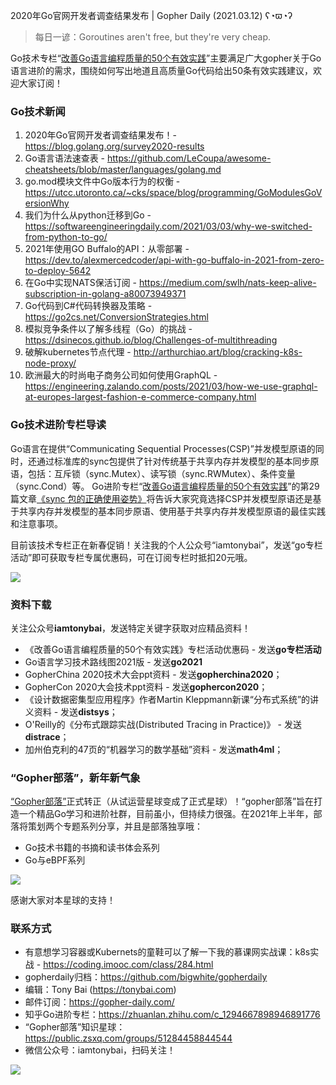 2020年Go官网开发者调查结果发布 | Gopher Daily (2021.03.12) ʕ◔ϖ◔ʔ

>每日一谚：Goroutines aren't free, but they're very cheap.

Go技术专栏“[改善Go语⾔编程质量的50个有效实践](https://www.imooc.com/read/87)”主要满足广大gopher关于Go语言进阶的需求，围绕如何写出地道且高质量Go代码给出50条有效实践建议，欢迎大家订阅！

### Go技术新闻

1. 2020年Go官网开发者调查结果发布！- https://blog.golang.org/survey2020-results
2. Go语言语法速查表 - https://github.com/LeCoupa/awesome-cheatsheets/blob/master/languages/golang.md
3. go.mod模块文件中Go版本行为的权衡 - https://utcc.utoronto.ca/~cks/space/blog/programming/GoModulesGoVersionWhy
4. 我们为什么从python迁移到Go - https://softwareengineeringdaily.com/2021/03/03/why-we-switched-from-python-to-go/
5. 2021年使用GO Buffalo的API：从零部署 - https://dev.to/alexmercedcoder/api-with-go-buffalo-in-2021-from-zero-to-deploy-5642
6. 在Go中实现NATS保活订阅 - https://medium.com/swlh/nats-keep-alive-subscription-in-golang-a80073949371 
7. Go代码到C#代码转换器及策略 - https://go2cs.net/ConversionStrategies.html
8. 模拟竞争条件以了解多线程（Go）的挑战 - https://dsinecos.github.io/blog/Challenges-of-multithreading
9. 破解kubernetes节点代理 - http://arthurchiao.art/blog/cracking-k8s-node-proxy/
10.  欧洲最大的时尚电子商务公司如何使用GraphQL - https://engineering.zalando.com/posts/2021/03/how-we-use-graphql-at-europes-largest-fashion-e-commerce-company.html

### Go技术进阶专栏导读

Go语言在提供“Communicating Sequential Processes(CSP)”并发模型原语的同时，还通过标准库的sync包提供了针对传统基于共享内存并发模型的基本同步原语，包括：互斥锁（sync.Mutex）、读写锁（sync.RWMutex）、条件变量（sync.Cond）等。 Go进阶专栏“[改善Go语⾔编程质量的50个有效实践](https://mp.weixin.qq.com/s/RThCEQOdytQxwrMP7XRTRw)”的第29篇文章[《sync 包的正确使用姿势》](https://www.imooc.com/read/87/article/2432)将告诉大家究竟选择CSP并发模型原语还是基于共享内存并发模型的基本同步原语、使用基于共享内存并发模型原语的最佳实践和注意事项。

目前该技术专栏正在新春促销！关注我的个人公众号“iamtonybai”，发送“go专栏活动”即可获取专栏专属优惠码，可在订阅专栏时抵扣20元哦。

![](http://image.tonybai.com/img/202011/go-column-pgo-with-qr-and-text.png)


### 资料下载

关注公众号**iamtonybai**，发送特定关键字获取对应精品资料！

* 《改善Go语⾔编程质量的50个有效实践》专栏活动优惠码 - 发送**go专栏活动**
* Go语言学习技术路线图2021版 - 发送**go2021**
* GopherChina 2020技术大会ppt资料 - 发送**gopherchina2020**；
* GopherCon 2020大会技术ppt资料 - 发送**gophercon2020**；
* 《设计数据密集型应用程序》作者Martin Kleppmann新课“分布式系统”的讲义资料 - 发送**distsys**；
* O'Reilly的《分布式跟踪实战(Distributed Tracing in Practice)》 - 发送**distrace**；
* 加州伯克利的47页的“机器学习的数学基础”资料 - 发送**math4ml**；

### “Gopher部落”，新年新气象

[“Gopher部落”](https://mp.weixin.qq.com/s/jUqAL7hf2GmMun64BJufEA)正式转正（从试运营星球变成了正式星球）！“gopher部落”旨在打造一个精品Go学习和进阶社群，目前虽小，但持续力很强。在2021年上半年，部落将策划两个专题系列分享，并且是部落独享哦：

* Go技术书籍的书摘和读书体会系列
* Go与eBPF系列

![](http://image.tonybai.com/img/202103/gopher-tribe-zsxq-card.png)

感谢大家对本星球的支持！

### 联系方式

* 有意想学习容器或Kubernets的童鞋可以了解一下我的慕课网实战课：k8s实战 - https://coding.imooc.com/class/284.html
* gopherdaily归档：https://github.com/bigwhite/gopherdaily
* 编辑：Tony Bai (https://tonybai.com)
* 邮件订阅：https://gopher-daily.com/
* 知乎Go进阶专栏：https://zhuanlan.zhihu.com/c_1294667898946891776
* “Gopher部落”知识星球：https://public.zsxq.com/groups/51284458844544
* 微信公众号：iamtonybai，扫码关注！

![](http://image.tonybai.com/img/202011/qrcode_for_iamtonybai.jpg)
